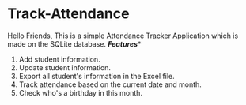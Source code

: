 # Track-Attendance
Hello Friends,
This is a simple Attendance Tracker Application which is made on the SQLite database. 
*************************Features**************************
1. Add student information.
2. Update student information.
3. Export all student's information in the Excel file.
4. Track attendance based on the current date and month.
5. Check who's a birthday in this month.
